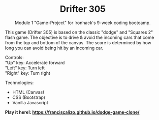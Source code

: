 <h1 align="center">Drifter 305</h1>

<p align="center">
Module 1 "Game-Project" for Ironhack's 9-week coding bootcamp.

This game (Drifter 305) is based on the classic "dodge" and "Squares 2" flash game.
The objective is to drive & avoid the incoming cars that come from the top and bottom of 
the canvas. The score is determined by how long you can avoid being hit by an incoming car.
</p>


  Controls:<br>
  "Up" key: Accelerate forward<br>
  "Left" key: Turn left<br>
  "Right" key: Turn right<br>


Technologies:
- HTML (Canvas)
- CSS (Bootstrap)
- Vanilla Javascript

<strong>Play it here!: https://franciscalizo.github.io/dodge-game-clone/</strong>

